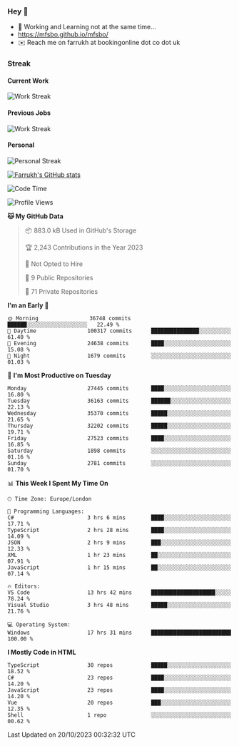 ### Hey 👋

- 🏃 Working and Learning not at the same time...
- https://mfsbo.github.io/mfsbo/
- ✉️ Reach me on farrukh at bookingonline dot co dot uk

### Streak
#### Current Work
![Work Streak](https://streak-stats.demolab.com/?user=mfsbo)
#### Previous Jobs
![Work Streak](https://streak-stats.demolab.com/?user=farrukhcw)
#### Personal
![Personal Streak](https://streak-stats.demolab.com/?user=farrukhsubhani)

[![Farrukh's GitHub stats](https://github-readme-stats.vercel.app/api?username=mfsbo&hide=stars&count_private=true)](https://github.com/mfsbo/)

<!--START_SECTION:waka-->
![Code Time](http://img.shields.io/badge/Code%20Time-547%20hrs%2051%20mins-blue)

![Profile Views](http://img.shields.io/badge/Profile%20Views-2-blue)

**🐱 My GitHub Data** 

> 📦 883.0 kB Used in GitHub's Storage 
 > 
> 🏆 2,243 Contributions in the Year 2023
 > 
> 🚫 Not Opted to Hire
 > 
> 📜 9 Public Repositories 
 > 
> 🔑 71 Private Repositories 
 > 
**I'm an Early 🐤** 

```text
🌞 Morning                36748 commits       ██████░░░░░░░░░░░░░░░░░░░   22.49 % 
🌆 Daytime                100317 commits      ███████████████░░░░░░░░░░   61.40 % 
🌃 Evening                24638 commits       ████░░░░░░░░░░░░░░░░░░░░░   15.08 % 
🌙 Night                  1679 commits        ░░░░░░░░░░░░░░░░░░░░░░░░░   01.03 % 
```
📅 **I'm Most Productive on Tuesday** 

```text
Monday                   27445 commits       ████░░░░░░░░░░░░░░░░░░░░░   16.80 % 
Tuesday                  36163 commits       ██████░░░░░░░░░░░░░░░░░░░   22.13 % 
Wednesday                35370 commits       █████░░░░░░░░░░░░░░░░░░░░   21.65 % 
Thursday                 32202 commits       █████░░░░░░░░░░░░░░░░░░░░   19.71 % 
Friday                   27523 commits       ████░░░░░░░░░░░░░░░░░░░░░   16.85 % 
Saturday                 1898 commits        ░░░░░░░░░░░░░░░░░░░░░░░░░   01.16 % 
Sunday                   2781 commits        ░░░░░░░░░░░░░░░░░░░░░░░░░   01.70 % 
```


📊 **This Week I Spent My Time On** 

```text
🕑︎ Time Zone: Europe/London

💬 Programming Languages: 
C#                       3 hrs 6 mins        ████░░░░░░░░░░░░░░░░░░░░░   17.71 % 
TypeScript               2 hrs 28 mins       ████░░░░░░░░░░░░░░░░░░░░░   14.09 % 
JSON                     2 hrs 9 mins        ███░░░░░░░░░░░░░░░░░░░░░░   12.33 % 
XML                      1 hr 23 mins        ██░░░░░░░░░░░░░░░░░░░░░░░   07.91 % 
JavaScript               1 hr 15 mins        ██░░░░░░░░░░░░░░░░░░░░░░░   07.14 % 

🔥 Editors: 
VS Code                  13 hrs 42 mins      ████████████████████░░░░░   78.24 % 
Visual Studio            3 hrs 48 mins       █████░░░░░░░░░░░░░░░░░░░░   21.76 % 

💻 Operating System: 
Windows                  17 hrs 31 mins      █████████████████████████   100.00 % 
```

**I Mostly Code in HTML** 

```text
TypeScript               30 repos            █████░░░░░░░░░░░░░░░░░░░░   18.52 % 
C#                       23 repos            ████░░░░░░░░░░░░░░░░░░░░░   14.20 % 
JavaScript               23 repos            ████░░░░░░░░░░░░░░░░░░░░░   14.20 % 
Vue                      20 repos            ███░░░░░░░░░░░░░░░░░░░░░░   12.35 % 
Shell                    1 repo              ░░░░░░░░░░░░░░░░░░░░░░░░░   00.62 % 
```




 Last Updated on 20/10/2023 00:32:32 UTC
<!--END_SECTION:waka-->
<!--
**mfsbo/mfsbo** is a ✨ _special_ ✨ repository because its `README.md` (this file) appears on your GitHub profile.

Here are some ideas to get you started:

- 🔭 I’m currently working on ...
- 🌱 I’m currently learning ...
- 👯 I’m looking to collaborate on ...
- 🤔 I’m looking for help with ...
- 💬 Ask me about ...
- 📫 How to reach me: ...
- 😄 Pronouns: ...
- ⚡ Fun fact: ...
-->
